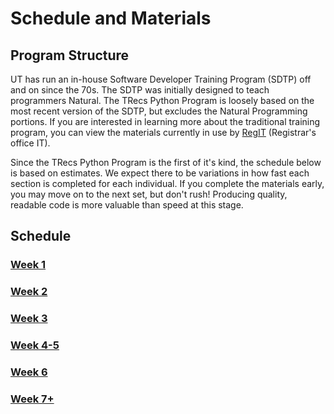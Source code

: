 # Schedule and Materials

## Program Structure
UT has run an in-house Software Developer Training Program (SDTP) off and on since the 70s. The SDTP was initially designed to teach programmers Natural. The TRecs Python Program is loosely based on the most recent version of the SDTP, but excludes the Natural Programming portions. If you are interested in learning more about the traditional training program, you can view the materials currently in use by [RegIT](https://wikis.utexas.edu/display/training2020/Trainee+Area) (Registrar's office IT).

Since the TRecs Python Program is the first of it's kind, the schedule below is based on estimates. We expect there to be variations in how fast each section is completed for each individual. If you complete the materials early, you may move on to the next set, but don't rush! Producing quality, readable code is more valuable than speed at this stage.

## Schedule

### [Week 1](/week1)


### [Week 2](/week2)


### [Week 3](/week3)


### [Week 4-5](/week4-5)


### [Week 6](/week6)


### [Week 7+](/week7)
